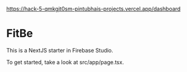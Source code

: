 https://hack-5-qmkgjt0sm-pintubhais-projects.vercel.app/dashboard

# FitBe


This is a NextJS starter in Firebase Studio.

To get started, take a look at src/app/page.tsx.
